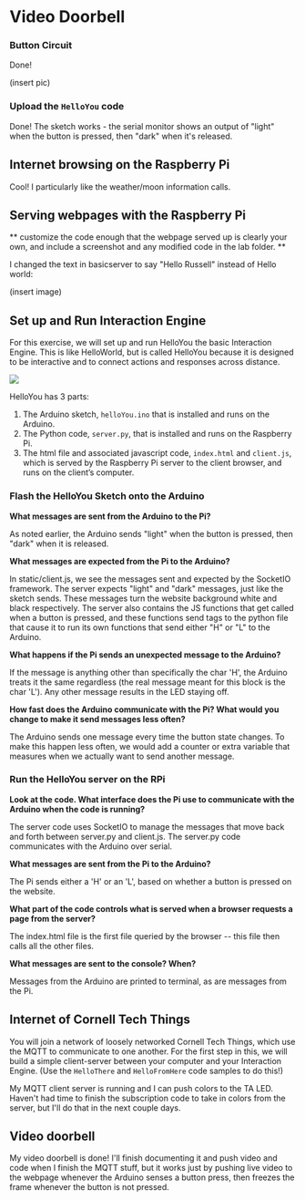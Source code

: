 # Video Doorbell

### Button Circuit

Done! 

(insert pic)

### Upload the `HelloYou` code

Done! The sketch works - the serial monitor shows an output of "light" when the button is pressed, then "dark" when it's released.

## Internet browsing on the Raspberry Pi

Cool! I particularly like the weather/moon information calls. 

## Serving webpages with the Raspberry Pi

** customize the code enough that the webpage served up is clearly your own, and include a screenshot and any modified code in the lab folder. **

I changed the text in basicserver to say "Hello Russell" instead of Hello world:

(insert image)

## Set up and Run Interaction Engine

For this exercise, we will set up and run HelloYou the basic Interaction Engine. This is like HelloWorld, but is called HelloYou because it is designed to be interactive and to connect actions and responses across distance.

![](https://github.com/FAR-Lab/Developing-and-Designing-Interactive-Devices/blob/2020Fall/images/IxE_Explanation_python.gif?raw=true)

HelloYou has 3 parts:
1. The Arduino sketch, `helloYou.ino` that is installed and runs on the Arduino.
1. The Python code, `server.py`, that is installed and runs on the Raspberry Pi.
1. The html file and associated javascript code, `index.html` and `client.js`, which is served by the Raspberry Pi server to the client browser, and runs on the client’s computer.

### Flash the HelloYou Sketch onto the Arduino

**What messages are sent from the Arduino to the Pi?**

As noted earlier, the Arduino sends "light" when the button is pressed, then "dark" when it is released.

**What messages are expected from the Pi to the Arduino?**

In static/client.js, we see the messages sent and expected by the SocketIO framework. The server expects "light" and "dark" messages, just like the sketch sends. These messages turn the website background white and black respectively. The server also contains the JS functions that get called when a button is pressed, and these functions send tags to the python file that cause it to run its own functions that send either "H" or "L" to the Arduino. 

**What happens if the Pi sends an unexpected message to the Arduino?**

If the message is anything other than specifically the char 'H', the Arduino treats it the same regardless (the real message meant for this block is the char 'L'). Any other message results in the LED staying off. 

**How fast does the Arduino communicate with the Pi? What would you change to make it send messages less often?**

The Arduino sends one message every time the button state changes. To make this happen less often, we would add a counter or extra variable that measures when we actually want to send another message. 


### Run the HelloYou server on the RPi

**Look at the code. What interface does the Pi use to communicate with the Arduino when the code is running?**

The server code uses SocketIO to manage the messages that move back and forth between server.py and client.js. The server.py code communicates with the Arduino over serial. 

**What messages are sent from the Pi to the Arduino?**

The Pi sends either a 'H' or an 'L', based on whether a button is pressed on the website. 

**What part of the code controls what is served when a browser requests a page from the server?**

The index.html file is the first file queried by the browser -- this file then calls all the other files.

**What messages are sent to the console? When?**

Messages from the Arduino are printed to terminal, as are messages from the Pi. 


## Internet of Cornell Tech Things 

You will join a network of loosely networked Cornell Tech Things, which use the MQTT to communicate to one another. For the first step in this, we will build a simple client-server between your computer and your Interaction Engine. (Use the ``HelloThere`` and ``HelloFromHere`` code samples to do this!)

My MQTT client server is running and I can push colors to the TA LED. Haven't had time to finish the subscription code to take in colors from the server, but I'll do that in the next couple days. 

## Video doorbell

My video doorbell is done! I'll finish documenting it and push video and code when I finish the MQTT stuff, but it works just by pushing live video to the webpage whenever the Arduino senses a button press, then freezes the frame whenever the button is not pressed. 
